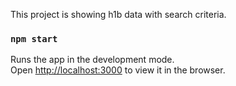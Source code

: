 This project is showing h1b data with search criteria.

### `npm start`
Runs the app in the development mode.<br />
Open [http://localhost:3000](http://localhost:3000) to view it in the browser.
